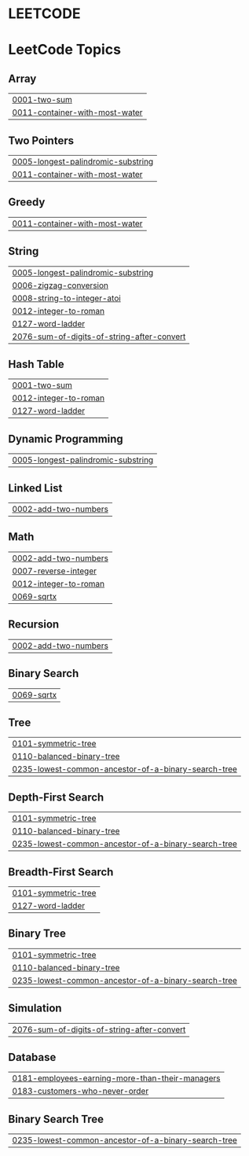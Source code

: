 # LEETCODE
<!---LeetCode Topics Start-->
# LeetCode Topics
## Array
|  |
| ------- |
| [0001-two-sum](https://github.com/punyamodi/LEETCODE/tree/master/0001-two-sum) |
| [0011-container-with-most-water](https://github.com/punyamodi/LEETCODE/tree/master/0011-container-with-most-water) |
## Two Pointers
|  |
| ------- |
| [0005-longest-palindromic-substring](https://github.com/punyamodi/LEETCODE/tree/master/0005-longest-palindromic-substring) |
| [0011-container-with-most-water](https://github.com/punyamodi/LEETCODE/tree/master/0011-container-with-most-water) |
## Greedy
|  |
| ------- |
| [0011-container-with-most-water](https://github.com/punyamodi/LEETCODE/tree/master/0011-container-with-most-water) |
## String
|  |
| ------- |
| [0005-longest-palindromic-substring](https://github.com/punyamodi/LEETCODE/tree/master/0005-longest-palindromic-substring) |
| [0006-zigzag-conversion](https://github.com/punyamodi/LEETCODE/tree/master/0006-zigzag-conversion) |
| [0008-string-to-integer-atoi](https://github.com/punyamodi/LEETCODE/tree/master/0008-string-to-integer-atoi) |
| [0012-integer-to-roman](https://github.com/punyamodi/LEETCODE/tree/master/0012-integer-to-roman) |
| [0127-word-ladder](https://github.com/punyamodi/LEETCODE/tree/master/0127-word-ladder) |
| [2076-sum-of-digits-of-string-after-convert](https://github.com/punyamodi/LEETCODE/tree/master/2076-sum-of-digits-of-string-after-convert) |
## Hash Table
|  |
| ------- |
| [0001-two-sum](https://github.com/punyamodi/LEETCODE/tree/master/0001-two-sum) |
| [0012-integer-to-roman](https://github.com/punyamodi/LEETCODE/tree/master/0012-integer-to-roman) |
| [0127-word-ladder](https://github.com/punyamodi/LEETCODE/tree/master/0127-word-ladder) |
## Dynamic Programming
|  |
| ------- |
| [0005-longest-palindromic-substring](https://github.com/punyamodi/LEETCODE/tree/master/0005-longest-palindromic-substring) |
## Linked List
|  |
| ------- |
| [0002-add-two-numbers](https://github.com/punyamodi/LEETCODE/tree/master/0002-add-two-numbers) |
## Math
|  |
| ------- |
| [0002-add-two-numbers](https://github.com/punyamodi/LEETCODE/tree/master/0002-add-two-numbers) |
| [0007-reverse-integer](https://github.com/punyamodi/LEETCODE/tree/master/0007-reverse-integer) |
| [0012-integer-to-roman](https://github.com/punyamodi/LEETCODE/tree/master/0012-integer-to-roman) |
| [0069-sqrtx](https://github.com/punyamodi/LEETCODE/tree/master/0069-sqrtx) |
## Recursion
|  |
| ------- |
| [0002-add-two-numbers](https://github.com/punyamodi/LEETCODE/tree/master/0002-add-two-numbers) |
## Binary Search
|  |
| ------- |
| [0069-sqrtx](https://github.com/punyamodi/LEETCODE/tree/master/0069-sqrtx) |
## Tree
|  |
| ------- |
| [0101-symmetric-tree](https://github.com/punyamodi/LEETCODE/tree/master/0101-symmetric-tree) |
| [0110-balanced-binary-tree](https://github.com/punyamodi/LEETCODE/tree/master/0110-balanced-binary-tree) |
| [0235-lowest-common-ancestor-of-a-binary-search-tree](https://github.com/punyamodi/LEETCODE/tree/master/0235-lowest-common-ancestor-of-a-binary-search-tree) |
## Depth-First Search
|  |
| ------- |
| [0101-symmetric-tree](https://github.com/punyamodi/LEETCODE/tree/master/0101-symmetric-tree) |
| [0110-balanced-binary-tree](https://github.com/punyamodi/LEETCODE/tree/master/0110-balanced-binary-tree) |
| [0235-lowest-common-ancestor-of-a-binary-search-tree](https://github.com/punyamodi/LEETCODE/tree/master/0235-lowest-common-ancestor-of-a-binary-search-tree) |
## Breadth-First Search
|  |
| ------- |
| [0101-symmetric-tree](https://github.com/punyamodi/LEETCODE/tree/master/0101-symmetric-tree) |
| [0127-word-ladder](https://github.com/punyamodi/LEETCODE/tree/master/0127-word-ladder) |
## Binary Tree
|  |
| ------- |
| [0101-symmetric-tree](https://github.com/punyamodi/LEETCODE/tree/master/0101-symmetric-tree) |
| [0110-balanced-binary-tree](https://github.com/punyamodi/LEETCODE/tree/master/0110-balanced-binary-tree) |
| [0235-lowest-common-ancestor-of-a-binary-search-tree](https://github.com/punyamodi/LEETCODE/tree/master/0235-lowest-common-ancestor-of-a-binary-search-tree) |
## Simulation
|  |
| ------- |
| [2076-sum-of-digits-of-string-after-convert](https://github.com/punyamodi/LEETCODE/tree/master/2076-sum-of-digits-of-string-after-convert) |
## Database
|  |
| ------- |
| [0181-employees-earning-more-than-their-managers](https://github.com/punyamodi/LEETCODE/tree/master/0181-employees-earning-more-than-their-managers) |
| [0183-customers-who-never-order](https://github.com/punyamodi/LEETCODE/tree/master/0183-customers-who-never-order) |
## Binary Search Tree
|  |
| ------- |
| [0235-lowest-common-ancestor-of-a-binary-search-tree](https://github.com/punyamodi/LEETCODE/tree/master/0235-lowest-common-ancestor-of-a-binary-search-tree) |
<!---LeetCode Topics End-->